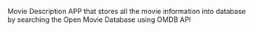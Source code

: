 Movie Description APP that stores all the movie information into database by searching the Open Movie Database using OMDB API
